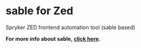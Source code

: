 # sable for Zed

Spryker ZED frontend automation tool (sable based)

**For more info about sable, [click here](https://github.com/spryker/sable).**
